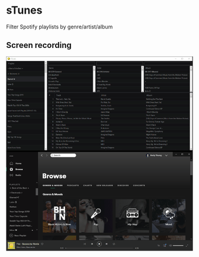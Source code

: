 # sTunes
Filter Spotify playlists by genre/artist/album

## Screen recording
![Screen recording](/readme/sTunes.gif)

